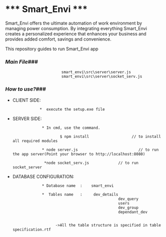 # *** Smart_Envi *** #

Smart_Envi offers the ultimate automation of work environment by managing power consumption. By integrating everything Smart_Envi creates a personalized experience that enhances your business and provides added comfort, savings and convenience.

This repository guides to run Smart_Envi app

### ***Main File***###
                             smart_envi\src\server\server.js
                             smart_envi\src\server\socket_serv.js

### ***How to use?***###


* CLIENT SIDE:

                  *  execute the setup.exe file


* SERVER SIDE:                

                   * In cmd, use the command.

                           $ npm install                   // to install all required modules

                   * node server.js                           // to run the app server(Point your browser to http://localhost:8080)

                    *node socket_serv.js             // to run socket_server 



* DATABASE CONFIGURATION:

                   * Database name  :    smart_envi

                   *  Tables name   :     dev_details 
                                                     dev_query
                                                     users
                                                     dev_group
                                                     dependant_dev


                         ->All the table structure is specified in table specification.rtf